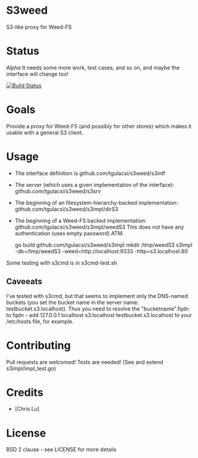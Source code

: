 # S3weed
S3-like proxy for Weed-FS

# Status

*Alpha*
It needs some more work, test cases, and so on, and maybe the interface will change too!

[![Build Status](https://travis-ci.org/tgulacsi/s3weed.png)](https://travis-ci.org/tgulacsi/s3weed)

# Goals

Provide a proxy for Weed-FS (and possibly for other stores) which makes
it usable with a general S3 client.

# Usage

  * The interface definition is github.com/tgulacsi/s3weed/s3intf
  * The server (which uses a given implementation of the interface): github.com/tgulacsi/s3weed/s3srv
  * The beginning of an filesystem-hierarchy-backed implementation: github.com/tgulacsi/s3weed/s3impl/dirS3
  * The beginning of a Weed-FS backed implementation: github.com/tgulacsi/s3weed/s3impl/weedS3
  This does not have any authentication (uses empty password) ATM.

    go build github.com/tgulacsi/s3weed/s3impl
    mkdir /tmp/weedS3
    s3impl -db=/tmp/weedS3 -weed=http://localhost:9333 -http=s3.localhost:80

  Some testing with s3cmd is in s3cmd-test.sh

## Caveeats
I've tested with s3cmd, but that seems to implement only the DNS-named buckets
(you set the bucket name in the server name: testbucket.s3.localhost).
Thus you need to resolve the "bucketname".fqdn to fqdn - add
    127.0.0.1   localhost   s3.localhost    testbucket.s3.localhost
to your /etc/hosts file, for example.

# Contributing

Pull requests are welcomed!
Tests are needed! (See and extend s3impl/impl_test.go)

# Credits
  * [Chris Lu]

# License

BSD 2 clause - see LICENSE for more details
